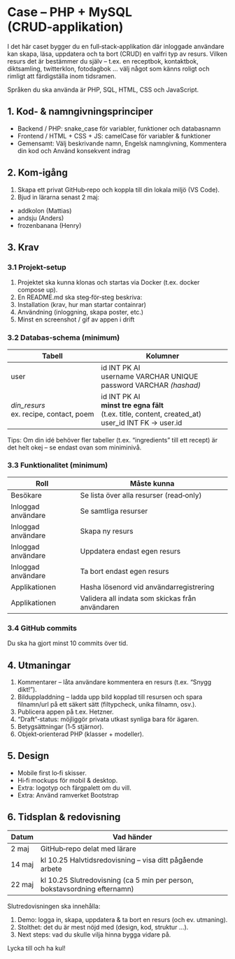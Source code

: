 # Case – PHP + MySQL (CRUD‑applikation)

I det här caset bygger du en full‑stack‑applikation där inloggade användare kan skapa, läsa, uppdatera och ta bort (CRUD) en valfri typ av resurs. Vilken resurs det är bestämmer du själv – t.ex. en receptbok, kontaktbok, diktsamling, twitterklon, fotodagbok … välj något som känns roligt och rimligt att färdigställa inom tidsramen.

Språken du ska använda är PHP, SQL, HTML, CSS och JavaScript.

## 1. Kod‑ & namngivningsprinciper

- Backend / PHP: snake_case för variabler, funktioner och databasnamn
- Frontend / HTML + CSS + JS:	camelCase för variabler & funktioner
- Gemensamt: Välj beskrivande namn, Engelsk namngivning, Kommentera din kod och Använd konsekvent indrag

## 2. Kom‑igång
1.	Skapa ett privat GitHub‑repo och koppla till din lokala miljö (VS Code).
2.	Bjud in lärarna senast 2 maj:
   - addkolon (Mattias)
   - andsju (Anders)
   - frozenbanana (Henry)

## 3. Krav

### 3.1 Projekt‑setup
1. Projektet ska kunna klonas och startas via Docker (t.ex. docker compose up).
2. En README.md ska steg‑för‑steg beskriva:
  3. Installation (krav, hur man startar containrar)
  4. Användning (inloggning, skapa poster, etc.)
  5. Minst en screenshot / gif av appen i drift

### 3.2 Databas‑schema (minimum)

| Tabell        | Kolumner                                                                                           |
|-------------- |----------------------------------------------------------------------------------------------------|
| user          | id INT PK AI<br>username VARCHAR UNIQUE<br>password VARCHAR *(hashad)*                              |
| *din_resurs*<br>ex. recipe, contact, poem | id INT PK AI<br>**minst tre egna fält** (t.ex. title, content, created_at)<br>user_id INT FK → user.id |

Tips: Om din idé behöver fler tabeller (t.ex. “ingredients” till ett recept) är det helt okej – se endast ovan som miniminivå.

### 3.3 Funktionalitet (minimum)

| Roll        | Måste kunna                                                                                           |
|-------------- |----------------------------------------------------------------------------------------------------|
| Besökare          | Se lista över alla resurser (read‑only)                              |
| Inloggad användare| Se samtliga resurser|
| Inloggad användare| Skapa ny resurs|
| Inloggad användare| Uppdatera endast egen resurs |
| Inloggad användare| Ta bort endast egen resurs |
| Applikationen | Hasha lösenord vid användarregistrering |
| Applikationen | Validera all indata som skickas från användaren |

### 3.4 GitHub commits
Du ska ha gjort minst 10 commits över tid.  

## 4. Utmaningar
  1.	Kommentarer – låta användare kommentera en resurs (t.ex. “Snygg dikt!”).
  2.	Bilduppladdning – ladda upp bild kopplad till resursen och spara filnamn/url på ett säkert sätt (filtypcheck, unika filnamn, osv.).
  3.	Publicera appen på t.ex. Hetzner.
  4.	“Draft”‑status: möjliggör privata utkast synliga bara för ägaren.
  5.	Betygsättningar (1‑5 stjärnor).
  7.	Objekt‑orienterad PHP (klasser + modeller).

## 5. Design
- Mobile first lo‑fi skisser.
- Hi‑fi mockups för mobil & desktop.
- Extra: logotyp och färgpalett om du vill.
- Extra: Använd ramverket Bootstrap

## 6. Tidsplan & redovisning

| Datum        | Vad händer                                                                                           |
|-------------- |----------------------------------------------------------------------------------------------------|
|2 maj|  GitHub‑repo delat med lärare|
|14 maj|	kl 10.25 Halvtidsredovisning – visa ditt pågående arbete
|22 maj| kl 10.25	Slutredovisning (ca 5 min per person, bokstavsordning efternamn)|

Slutredovisningen ska innehålla:

1. Demo: logga in, skapa, uppdatera & ta bort en resurs (och ev. utmaning).
2. Stolthet: det du är mest nöjd med (design, kod, struktur …).
3. Next steps: vad du skulle vilja hinna bygga vidare på.


Lycka till och ha kul!
